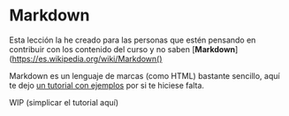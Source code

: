 # Markdown

Esta lección la he creado para las personas que estén pensando en contribuir con los contenido del curso y no saben [**Markdown**](https://es.wikipedia.org/wiki/Markdown()

Markdown es un lenguaje de marcas (como HTML) bastante sencillo, aquí te dejo [un tutorial con ejemplos](https://guides.github.com/features/mastering-markdown/#examples) por si te hiciese falta.

WIP (simplicar el tutorial aquí)